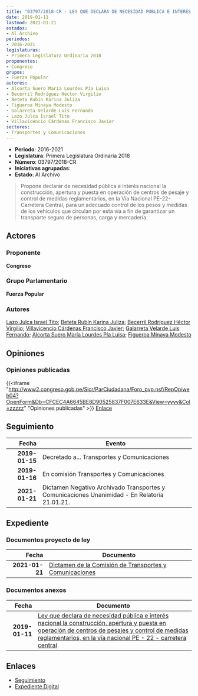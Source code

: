 ```yaml
---
title: "03797/2018-CR - LEY QUE DECLARA DE NECESIDAD PÚBLICA E INTERÉS NACIONAL LA CONSTRUCCIÓN, APERTURA Y PUESTA EN OPERACIÓN DE CENTROS DE PESAJE Y CONTROL DE MEDIDAS REGLAMENTARIOS, EN LA VÍA NACIONAL PE-22-CARRETERA CENTRAL"
date: 2019-01-11
lastmod: 2021-01-21
estados:
- Al Archivo
periodos:
- 2016-2021
legislaturas:
- Primera Legislatura Ordinaria 2018
proponentes:
- Congreso
grupos:
- Fuerza Popular
autores:
- Alcorta Suero María Lourdes Pía Luisa
- Becerril Rodríguez Héctor Virgilio
- Beteta Rubín Karina Juliza
- Figueroa Minaya Modesto
- Galarreta Velarde Luis Fernando
- Lazo Julca Israel Tito
- Villavicencio Cárdenas Francisco Javier
sectores:
- Transportes y Comunicaciones
---
```

- **Periodo**: 2016-2021
- **Legislatura**: Primera Legislatura Ordinaria 2018
- **Número**: 03797/2018-CR
- **Iniciativas agrupadas**: 
- **Estado**: Al Archivo

> Propone declarar de necesidad pública e interés nacional la construcción, apertura y puesta en operación de centros de pesaje y control de medidas reglamentarios, en la Vía Nacional PE-22-Carretera Central, para un adecuado control de los pesos y medidas de los vehículos que circulan por esta vía a fin de garantizar un transporte seguro de personas, carga y mercadería.


## Actores

### Proponente

**Congreso**

### Grupo Parlamentario

**Fuerza Popular**

### Autores

[Lazo Julca Israel Tito](mailto:mailto:ilazo@congreso.gob.pe); [Beteta Rubín Karina Juliza](mailto:mailto:kbeteta@congreso.gob.pe); [Becerril Rodríguez Héctor Virgilio](mailto:mailto:hbecerril@congreso.gob.pe); [Villavicencio Cárdenas Francisco Javier](mailto:mailto:fvillavicencio@congreso.gob.pe); [Galarreta Velarde Luis Fernando](mailto:mailto:lgalarreta@congreso.gob.pe); [Alcorta Suero María Lourdes Pía Luisa](mailto:mailto:lalcorta@congreso.gob.pe); [Figueroa Minaya Modesto](mailto:mailto:mfigueroam@congreso.gob.pe)

## Opiniones

### Opiniones publicadas

{{<iframe "http://www2.congreso.gob.pe/Sicr/ParCiudadana/Foro_pvp.nsf/RepOpiweb04?OpenForm&Db=CFCEC4A6645BE8D90525837F007E633E&View=yyyy&Col=zzzzz" "Opiniones publicadas" >}}
[Enlace](http://www2.congreso.gob.pe/Sicr/ParCiudadana/Foro_pvp.nsf/RepOpiweb04?OpenForm&Db=CFCEC4A6645BE8D90525837F007E633E&View=yyyy&Col=zzzzz)


## Seguimiento

| Fecha | Evento |
|------:|--------|
| **2019-01-15** | Decretado a... Transportes y Comunicaciones |
| **2019-01-16** | En comisión Transportes y Comunicaciones |
| **2021-01-21** | Dictamen Negativo Archivado Transportes y Comunicaciones Unanimidad - En Relatoría 21.01.21. |

## Expediente

### Documentos proyecto de ley

| Fecha | Documento |
|------:|-----------|
| **2021-01-21** | [Dictamen de la Comisión de Transportes y Comunicaciones](http://www.leyes.congreso.gob.pe/Documentos/2016_2021/Dictamenes/Proyectos_de_Ley/03797DC23MAY20210121.pdf) |

### Documentos anexos

| Fecha | Documento |
|------:|-----------|
| **2019-01-11** | [Ley que declara de necesidad pública e interés nacional la construcción, apertura y puesta en operación de centros de pesajes y control de medidas reglamentarios, en la vía nacional PE - 22 - carretera central](http://www.leyes.congreso.gob.pe/Documentos/2016_2021/Proyectos_de_Ley_y_de_Resoluciones_Legislativas/PL0379720190111..pdf) |

## Enlaces

- [Seguimiento](http://www2.congreso.gob.pe/Sicr/TraDocEstProc/CLProLey2016.nsf/f7fff46988ca05b1052578e100829cc7/b1fbc482d9b67f750525837f007dcb20?OpenDocument)
- [Expediente Digital](http://www2.congreso.gob.pe/Sicr/TraDocEstProc/Expvirt_2011.nsf/visbusqptramdoc1621/03797?opendocument)

